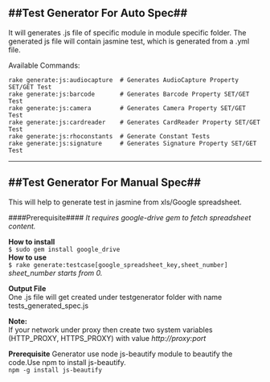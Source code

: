 ##Test Generator For Auto Spec##
--------------------------------
It will generates .js file of specific module in module specific folder.
The generated js file will contain jasmine test, which is generated from a .yml file.

Available Commands:
```
rake generate:js:audiocapture  # Generates AudioCapture Property SET/GET Test
rake generate:js:barcode       # Generates Barcode Property SET/GET Test
rake generate:js:camera        # Generates Camera Property SET/GET Test
rake generate:js:cardreader    # Generates CardReader Property SET/GET Test
rake generate:js:rhoconstants  # Generate Constant Tests
rake generate:js:signature     # Generates Signature Property SET/GET Test
```
-----------------------------------------------------------------------------------
##Test Generator For Manual Spec##
----------------------------------

This will help to generate test in jasmine from xls/Google spreadsheet.

####Prerequisite####
*It requires google-drive gem to fetch spreadsheet content.*

**How to install**  
`$ sudo gem install google_drive`  
**How to use**  
`$ rake generate:testcase[google_spreadsheet_key,sheet_number]`  
*sheet_number starts from 0.*  
  
**Output File**  
One .js file will get created under testgenerator folder with name tests_generated_spec.js
		
**Note:**  
If your network under proxy then create two system variables (HTTP_PROXY, HTTPS_PROXY) with value *http://proxy:port*

**Prerequisite**
Generator use node js-beautify module to beautify the code.Use npm to install js-beautify.  
`npm -g install js-beautify`

